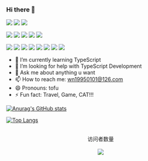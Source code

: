 ### Hi there 👋

[![](https://img.shields.io/badge/MacOS-11.3.1-2376bc?style=flat-square&logo=apple&logoColor=ffffff)](https://www.apple.com)
[![](https://img.shields.io/badge/IDE-Visual%20Studio%20Code-blue?style=flat-square&logo=visual-studio-code&logoColor=ffffff)](https://code.visualstudio.com/)
[![](https://img.shields.io/badge/Sublime%20Text-3.2.2-2376bc?style=flat-square&logo=Sublime%20Text&logoColor=ffffff)](https://www.sublimetext.com/)


[![](https://img.shields.io/badge/-JavaScript-f7e018?style=flat-square&logo=javascript&logoColor=white)](https://www.ecma-international.org/)
[![](https://img.shields.io/badge/-HTML5-E34F26?style=flat-square&logo=html5&logoColor=white)](https://html.spec.whatwg.org/)
[![](https://img.shields.io/badge/-CSS3-1572B6?style=flat-square&logo=css3&logoColor=white)](https://www.w3.org/Style/CSS/)
[![](https://img.shields.io/badge/TypeScript-cb3837?style=flat-square&logo=TypeScript&logoColor=ffffff)](https://www.typescriptlang.org/)
[![](https://img.shields.io/badge/Shell-f05032?style=flat-square&logo=powershell&logoColor=ffffff)](https://www.shell.com/)


[![](https://img.shields.io/badge/-NPM-cb3837?style=flat-square&logo=npm&logoColor=white)](https://npmjs.com/)
[![](https://img.shields.io/badge/-Git-f05032?style=flat-square&logo=git&logoColor=white)](https://git-scm.com/)
[![](https://img.shields.io/badge/-Linux-fcc624?style=flat-square&logo=linux&logoColor=white)](https://www.linuxfoundation.org/)
[![](https://img.shields.io/badge/-Vue.js-4fc08d?style=flat-square&logo=vue.js&logoColor=ffffff)](https://vuejs.org/)
[![](https://img.shields.io/badge/React-cb3837?style=flat-square&logo=React&logoColor=ffffff)](https://reactjs.org/)
[![](https://img.shields.io/badge/-Electron-6DB33F?style=flat-square&logo=electron&logoColor=ffffff)](https://www.electronjs.org/)
[![](https://img.shields.io/badge/-Node.js-43853d?style=flat-square&logo=node.js&logoColor=ffffff)](https://nodejs.org/)
[![](https://img.shields.io/badge/-Nginx-269539?style=flat-square&logo=nginx&logoColor=ffffff)](https://nginx.org/)


- 🌱 I’m currently learning TypeScript
- 🤔 I’m looking for help with TypeScript Development
- 💬 Ask me about anything u want
- 📫 How to reach me: wn19950101@126.com
- 😄 Pronouns: tofu
- ⚡ Fun fact: Travel, Game, CAT!!!


[![Anurag's GitHub stats](https://github-readme-stats.vercel.app/api?username=kanfashidoufu&theme=tokyonight)](https://github.com/kanfashidoufu)

[![Top Langs](https://github-readme-stats.vercel.app/api/top-langs/?username=kanfashidoufu&hide=html&layout=compact)](https://github.com/kanfashidoufu)

<!--
**kanfashidoufu/kanfashidoufu** is a ✨ _special_ ✨ repository because its `README.md` (this file) appears on your GitHub profile.


Here are some ideas to get you started:

- 🔭 I’m currently working on ...
- 🌱 I’m currently learning ...
- 👯 I’m looking to collaborate on ...
- 🤔 I’m looking for help with ...
- 💬 Ask me about ...
- 📫 How to reach me: ...
- 😄 Pronouns: ...
- ⚡ Fun fact: ...
-->

<p align="center"> 
  <br>
  访问者数量<br><br>
  <img src="https://counter-bingo.glitch.me/count.svg" />
</p>
